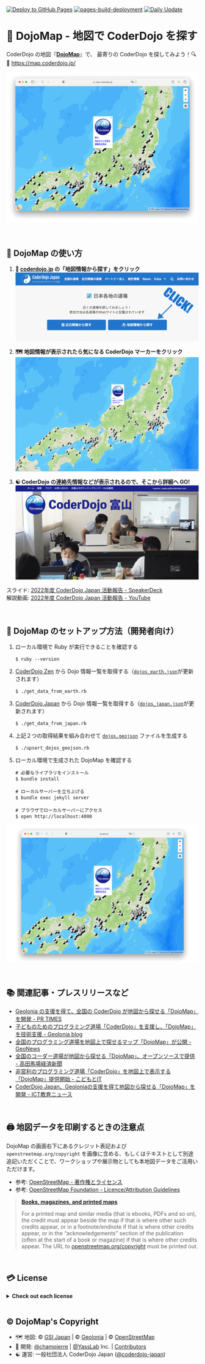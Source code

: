 [![Deploy to GitHub Pages](https://github.com/coderdojo-japan/map.coderdojo.jp/actions/workflows/deploy_to_pages.yml/badge.svg)](https://github.com/coderdojo-japan/map.coderdojo.jp/actions/workflows/deploy_to_pages.yml) [![pages-build-deployment](https://github.com/coderdojo-japan/map.coderdojo.jp/actions/workflows/pages/pages-build-deployment/badge.svg)](https://github.com/coderdojo-japan/map.coderdojo.jp/actions/workflows/pages/pages-build-deployment) [![Daily Update](https://github.com/coderdojo-japan/map.coderdojo.jp/actions/workflows/scheduler_daily.yml/badge.svg)](https://github.com/coderdojo-japan/map.coderdojo.jp/actions/workflows/scheduler_daily.yml)

# :japan: DojoMap - 地図で CoderDojo を探す

CoderDojo の地図『**[DojoMap](https://map.coderdojo.jp/)**』で、
最寄りの CoderDojo を探してみよう！:mag: :dash: 
https://map.coderdojo.jp/

[![DojoMap](https://github.com/coderdojo-japan/map.coderdojo.jp/blob/main/images/cover.png?raw=true)](https://map.coderdojo.jp/)

<br>

## :beginner: DojoMap の使い方

1. **:japan: [coderdojo.jp](https://coderdojo.jp/#dojos) の「地図情報から探す」をクリック**
   [![CoderDojo Japan](https://github.com/coderdojo-japan/map.coderdojo.jp/blob/main/images/instruction-1.png?raw=true)](https://coderdojo.jp/#dojos)

2. **:world_map: 地図情報が表示されたら気になる CoderDojo マーカーをクリック**
   [![DojoMap](https://github.com/coderdojo-japan/map.coderdojo.jp/blob/main/images/instruction-2.png?raw=true)](https://map.coderdojo.jp/)

3. **:yin_yang: CoderDojo の連絡先情報などが表示されるので、そこから詳細へ GO!**
   [![CoderDojo 富山](https://github.com/coderdojo-japan/map.coderdojo.jp/blob/main/images/instruction-3.png?raw=true)](https://toyamanagaejp.wixsite.com/website)

スライド: [2022年度 CoderDojo Japan 活動報告 - SpeakerDeck](https://speakerdeck.com/coderdojojapan/coderdojo-japan-in-2022)<br>
解説動画: [2022年度 CoderDojo Japan 活動報告 - YouTube](https://youtu.be/m1eoqFy0BW8?t=2575)

<br>

## :gem: DojoMap のセットアップ方法（開発者向け）

1. ローカル環境で Ruby が実行できることを確認する
   ```
   $ ruby --version
   ```   

1. [CoderDojo Zen](https://zen.coderdojo.com/) から Dojo 情報一覧を取得する（[`dojos_earth.json`](https://github.com/coderdojo-japan/map.coderdojo.jp/blob/main/dojos_earth.json)が更新されます）
   ```
   $ ./get_data_from_earth.rb
   ```

1. [CoderDojo Japan](http://coderdojo.jp/) から Dojo 情報一覧を取得する（[`dojos_japan.json`](https://github.com/coderdojo-japan/map.coderdojo.jp/blob/main/dojos_japan.json)が更新されます）
   ```
   $ ./get_data_from_japan.rb
   ```

1. 上記２つの取得結果を組み合わせて [`dojos.geojson`](https://github.com/coderdojo-japan/map.coderdojo.jp/blob/main/dojos.geojson) ファイルを生成する
   ```
   $ ./upsert_dojos_geojson.rb
   ```

1. ローカル環境で生成された DojoMap を確認する
   ```
   # 必要なライブラリをインストール
   $ bundle install
   
   # ローカルサーバーを立ち上げる
   $ bundle exec jekyll server
   
   # ブラウザでローカルサーバーにアクセス
   $ open http://localhost:4000
   ```

![ローカル環境で確認している様子のスクショ](https://raw.githubusercontent.com/coderdojo-japan/map.coderdojo.jp/main/images/localhost.png)

<br>

## :books: 関連記事・プレスリリースなど

- [Geolonia の支援を得て、全国の CoderDojo が地図から探せる「DojoMap」を開発 - PR TIMES](https://prtimes.jp/main/html/rd/p/000000008.000038935.html)
- [子どものためのプログラミング道場「CoderDojo」を支援し、「DojoMap」を技術支援 - Geolonia blog](https://blog.geolonia.com/2022/11/30/support-coderdojo.html)
- [全国のプログラミング道場を地図上で探せるマップ「DojoMap」が公開 - GeoNews](https://geo-news.jp/archives/5499)
- [全国のコーダー道場が地図から探せる「DojoMap」、オープンソースで提供 - 高田馬場経済新聞](https://takadanobaba.keizai.biz/headline/1002/)
- [非営利のプログラミング道場「CoderDojo」を地図上で表示する「DojoMap」提供開始 - こどもとIT](https://edu.watch.impress.co.jp/docs/news/1460906.html)
- [CoderDojo Japan、Geoloniaの支援を得て地図から探せる「DojoMap」を開発 - ICT教育ニュース](https://ict-enews.net/2022/12/05coderdojo-japan/)

<br>

## :printer: 地図データを印刷するときの注意点

DojoMap の画面右下にあるクレジット表記および `openstreetmap.org/copyright` を画像に含める、もしくはテキストとして別途追記いただくことで、ワークショップや展示物としても本地図データをご活用いただけます。

- 参考: [OpenStreetMap - 著作権とライセンス](https://www.openstreetmap.org/copyright)
- 参考: [OpenStreetMap Foundation - Licence/Attribution Guidelines](https://osmfoundation.org/wiki/Licence/Attribution_Guidelines)

> [**Books, magazines, and printed maps**](https://osmfoundation.org/wiki/Licence/Attribution_Guidelines#Books,_magazines,_and_printed_maps)
> 
> For a printed map and similar media (that is ebooks, PDFs and so on), the credit must appear beside the map if that is where other such credits appear, or in a footnote/endnote if that is where other credits appear, or in the “acknowledgements” section of the publication (often at the start of a book or magazine) if that is where other credits appear. The URL to [openstreetmap.org/copyright](https://www.openstreetmap.org/copyright) must be printed out.

<br>

## :credit_card: License

<details>
  <summary><strong>Check out each license</strong></summary>
  
This web application is developed with many other brilliant works!   
Check out the followings if you are interested in. :wink:

<h3>Libraries & Icons</h3>

The libraries like [RubyGems](https://rubygems.org/) used in this web application have their own licenses. Say, DojoMap uses [Jekyll](https://jekyllrb.com/), which is licensed under the terms of the [MIT License](http://opensource.org/licenses/MIT).

This repository may also use icons created by [Font Awesome](http://fontawesome.io/), licensed under SIL OFL 1.1, and [Twemoji](https://github.com/twitter/twemoji), created by Twitter, licensed under the [MIT License](http://opensource.org/licenses/MIT).

Thanks for their great works to make this app published! :sparkling_heart: 

<h3>Logos & Photos</h3>

The images, such as logos and photos of [each dojo](http://coderdojo.jp/#dojos), are NOT published under the following license. Contact its owner, like the maintainer of linked external website, before using them. :relieved: 

<h3>Codes & Others</h3>

The source codes, such as HTML/CSS/JavaScript and Ruby codes not declared above, are published under **[The MIT License](https://opensource.org/licenses/MIT)** below. Feel free to refer, copy, or share them. And contact `info@coderdojo.jp` if you find anything unclear.

Copyright &copy; [一般社団法人 CoderDojo Japan](https://coderdojo.jp/about-coderdojo-japan)

Permission is hereby granted, free of charge, to any person obtaining a copy of this software and associated documentation files (the "Software"), to deal in the Software without restriction, including without limitation the rights to use, copy, modify, merge, publish, distribute, sublicense, and/or sell copies of the Software, and to permit persons to whom the Software is furnished to do so, subject to the following conditions:

The above copyright notice and this permission notice shall be included in all copies or substantial portions of the Software.

THE SOFTWARE IS PROVIDED "AS IS", WITHOUT WARRANTY OF ANY KIND, EXPRESS OR IMPLIED, INCLUDING BUT NOT LIMITED TO THE WARRANTIES OF MERCHANTABILITY, FITNESS FOR A PARTICULAR PURPOSE AND NONINFRINGEMENT. IN NO EVENT SHALL THE AUTHORS OR COPYRIGHT HOLDERS BE LIABLE FOR ANY CLAIM, DAMAGES OR OTHER LIABILITY, WHETHER IN AN ACTION OF CONTRACT, TORT OR OTHERWISE, ARISING FROM, OUT OF OR IN CONNECTION WITH THE SOFTWARE OR THE USE OR OTHER DEALINGS IN THE SOFTWARE.
</details>

<br>

## :copyright: DojoMap's Copyright

- :world_map: 地図: &copy; [GSI Japan](https://www.gsi.go.jp/) | &copy; [Geolonia](https://geolonia.com/) | &copy; [OpenStreetMap](https://www.openstreetmap.org/)
- :busts_in_silhouette: 開発: [@champierre](https://github.com/champierre) | [@YassLab](https://github.com/yasslab) Inc. | [Contributors](https://github.com/coderdojo-japan/map.coderdojo.jp/graphs/contributors)
- :yin_yang: 運営: 一般社団法人 CoderDojo Japan ([@coderdojo-japan](https://github.com/coderdojo-japan))
